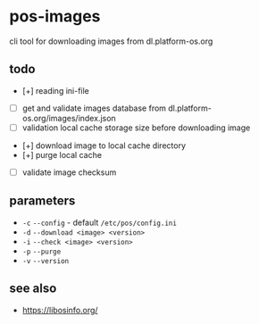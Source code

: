 # pos-images

cli tool for downloading images from dl.platform-os.org

## todo

- [+] reading ini-file
- [ ] get and validate images database from dl.platform-os.org/images/index.json
- [ ] validation local cache storage size before downloading image
- [+] download image to local cache directory
- [+] purge local cache
- [ ] validate image checksum

## parameters

- `-c` `--config` - default `/etc/pos/config.ini`
- `-d` `--download <image> <version>`
- `-i` `--check <image> <version>`
- `-p` `--purge`
- `-v` `--version`

## see also

- https://libosinfo.org/